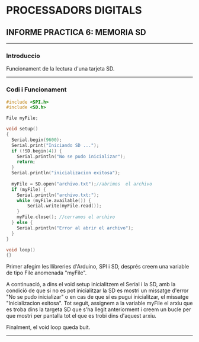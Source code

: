 # PROCESSADORS DIGITALS
##  INFORME PRACTICA 6: MEMORIA SD
___

### Introduccio
Funcionament de la lectura d'una tarjeta SD.

___

### Codi i Funcionament
```cpp
#include <SPI.h>
#include <SD.h>

File myFile;

void setup()
{
  Serial.begin(9600);
  Serial.print("Iniciando SD ...");
  if (!SD.begin(4)) {
    Serial.println("No se pudo inicializar");
    return;
  }
  Serial.println("inicializacion exitosa");
 
  myFile = SD.open("archivo.txt");//abrimos  el archivo 
  if (myFile) {
    Serial.println("archivo.txt:");
    while (myFile.available()) {
    	Serial.write(myFile.read());
    }
    myFile.close(); //cerramos el archivo
  } else {
    Serial.println("Error al abrir el archivo");
  }
}

void loop()
{}
```

Primer afegim les llibreries d'Arduino, SPI i SD, després creem una variable de tipo File anomenada "myFile".

A continuació, a dins el void setup inicialitzem el Serial i la SD, amb la condició de que si no es pot inicialitzar la SD es mostri un missatge d'error "No se pudo inicializar" o en cas de que sí es pugui inicialitzar, el missatge "Inicializacion exitosa". Tot seguit, assignem  a la variable myFile el arxiu que es troba dins la targeta SD que s'ha llegit anteriorment i creem un bucle per que mostri per pantalla tot el que es trobi dins d'aquest arxiu.

Finalment, el void loop queda buit.
___